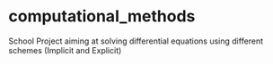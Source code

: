 # computational_methods
School Project aiming at solving differential equations using different schemes (Implicit and Explicit)
